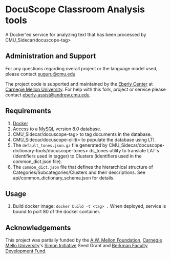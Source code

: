 # DocuScope Classroom Analysis tools

A Docker'ed service for analyzing text that has been processed by
CMU_Sidecar/docuscope-tag>

## Administration and Support

For any questions regarding overall project or the language model used, please contact suguru@cmu.edu

The project code is supported and maintained by the [Eberly Center](https://www.cmu.edu/teaching/) at [Carnegie Mellon University](www.cmu.edu). For help with this fork, project or service please contact eberly-assist@andrew.cmu.edu.

## Requirements

1. [Docker](https://www.docker.com/)
1. Access to a [MySQL](https://www.mysql.com/) version 8.0 database.
1. CMU_Sidecar/docuscope-tag> to tag documents in the database.
1. CMU_Sidecar/docuscope-olilti> to populate the database using LTI.
1. The `default_tones.json.gz` file generated by
   CMU_Sidecar/docuscope-dictionary-tools/docuscope-tones> ds_tones utility
   to translate LAT's (identifiers used in tagger)
   to Clusters (identifiers used in the common_dict.json file).
1. The `common_dict.json` file that defines the hierarchical structure of
   Categories/Subcategories/Clusters and their descriptions.
   See api/common_dictionary_schema.json for details.

## Usage

1. Build docker image: `docker build -t <tag> .`
When deployed, service is bound to port 80 of the docker container.

## Acknowledgements

This project was partially funded by the [A.W. Mellon Foundation](https://mellon.org/), [Carnegie Mello University](https://www.cmu.edu/)'s [Simon Initiative](https://www.cmu.edu/simon/) Seed Grant and [Berkman Faculty Development Fund](https://www.cmu.edu/proseed/proseed-seed-grants/berkman-faculty-development-fund.html).

